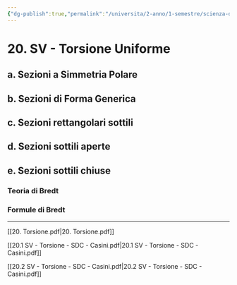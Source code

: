 ```yaml
---
{"dg-publish":true,"permalink":"/universita/2-anno/1-semestre/scienza-delle-costruzioni/appunti/20-sv-torsione-uniforme/"}
---
```


# 20. SV - Torsione Uniforme
## a. Sezioni a Simmetria Polare
## b. Sezioni di Forma Generica
## c. Sezioni rettangolari sottili
## d. Sezioni sottili aperte
## e. Sezioni sottili chiuse
### Teoria di Bredt
### Formule di Bredt





___

[[20. Torsione.pdf\|20. Torsione.pdf]]

[[20.1 SV - Torsione - SDC - Casini.pdf\|20.1 SV - Torsione - SDC - Casini.pdf]]

[[20.2 SV - Torsione - SDC - Casini.pdf\|20.2 SV - Torsione - SDC - Casini.pdf]]